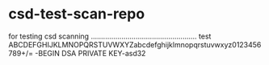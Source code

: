 # csd-test-scan-repo
for testing csd scanning
....................................................
test
ABCDEFGHIJKLMNOPQRSTUVWXYZabcdefghijklmnopqrstuvwxyz0123456789+/=
-BEGIN DSA PRIVATE KEY-asd32
